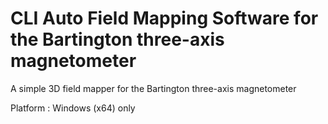 # CLI Auto Field Mapping Software for the Bartington three-axis magnetometer 

A simple 3D field mapper for the Bartington three-axis magnetometer

Platform : Windows (x64) only
